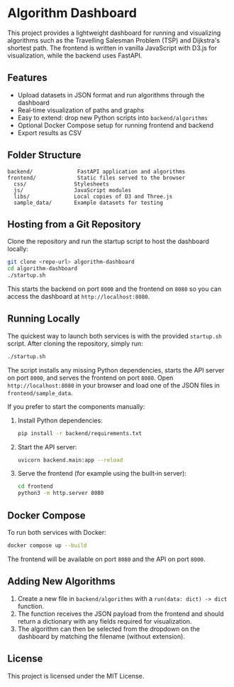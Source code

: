 # Algorithm Dashboard

This project provides a lightweight dashboard for running and visualizing algorithms such as the Travelling Salesman Problem (TSP) and Dijkstra's shortest path. The frontend is written in vanilla JavaScript with D3.js for visualization, while the backend uses FastAPI.

## Features

- Upload datasets in JSON format and run algorithms through the dashboard
- Real‑time visualization of paths and graphs
- Easy to extend: drop new Python scripts into `backend/algorithms`
- Optional Docker Compose setup for running frontend and backend
- Export results as CSV

## Folder Structure

```
backend/              FastAPI application and algorithms
frontend/             Static files served to the browser
  css/               Stylesheets
  js/                JavaScript modules
  libs/              Local copies of D3 and Three.js
  sample_data/       Example datasets for testing
```

## Hosting from a Git Repository

Clone the repository and run the startup script to host the dashboard locally:

```bash
git clone <repo-url> algorithm-dashboard
cd algorithm-dashboard
./startup.sh
```

This starts the backend on port `8000` and the frontend on `8080` so you can access the dashboard at `http://localhost:8080`.

## Running Locally

The quickest way to launch both services is with the provided `startup.sh` script. After cloning the repository, simply run:

```bash
./startup.sh
```

The script installs any missing Python dependencies, starts the API server on port `8000`, and serves the frontend on port `8080`. Open `http://localhost:8080` in your browser and load one of the JSON files in `frontend/sample_data`.

If you prefer to start the components manually:

1. Install Python dependencies:
   ```bash
   pip install -r backend/requirements.txt
   ```
2. Start the API server:
   ```bash
   uvicorn backend.main:app --reload
   ```
3. Serve the frontend (for example using the built‑in server):
   ```bash
   cd frontend
   python3 -m http.server 8080
   ```

## Docker Compose

To run both services with Docker:

```bash
docker compose up --build
```

The frontend will be available on port `8080` and the API on port `8000`.

## Adding New Algorithms

1. Create a new file in `backend/algorithms` with a `run(data: dict) -> dict` function.
2. The function receives the JSON payload from the frontend and should return a dictionary with any fields required for visualization.
3. The algorithm can then be selected from the dropdown on the dashboard by matching the filename (without extension).

## License

This project is licensed under the MIT License.
